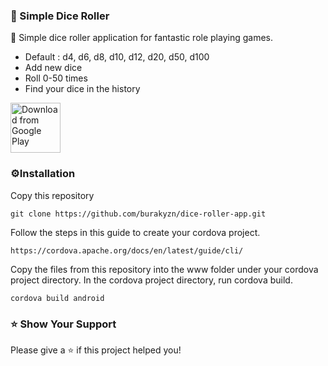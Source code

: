 ### 🎲 Simple Dice Roller
🚀 Simple dice roller application for fantastic role playing games.

- Default : d4, d6, d8, d10, d12, d20, d50, d100
- Add new dice
- Roll 0-50 times
- Find your dice in the history 

[<img src="https://play.google.com/intl/en_us/badges/images/generic/en_badge_web_generic.png" 
      alt="Download from Google Play" 
      height="80">](https://play.google.com/store/apps/details?id=com.burakyazan.simplediceroller&hl=en)

### ⚙️Installation
Copy this repository
```
git clone https://github.com/burakyzn/dice-roller-app.git
```
Follow the steps in this guide to create your cordova project.
```
https://cordova.apache.org/docs/en/latest/guide/cli/
```
Copy the files from this repository into the www folder under your cordova project directory.
In the cordova project directory, run cordova build.
```
cordova build android
```
### ⭐️ Show Your Support
Please give a ⭐️ if this project helped you!
